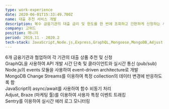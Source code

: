```yaml
---
type: work-experience
date: 2020-06-01T15:33:49.700Z
name: 대출 추천 서비스 개발
description: 복수 금융기관의 대출 금리 및 한도를 한 번에 조회하고 간편하게 신청하는 서비스
company: 고위드
position: 매니저
period: 2019.11 - 2020.2
tech-stack: JavaScript,Node.js,Express,GraphQL,Mongoose,MongoDB,Adjust,Braze,Sentry
---
```


6개 금융기관과 협업하여 각 기관의 대출 상품 추천 및 신청<br/>
GraphQL을 사용하여 API 개발 시간 단축 및 클라이언트와 실시간 통신 (pub/sub)<br/>
Node.js의 events 모듈을 사용하여 event-driven architecture로 개발<br/>
MongoDB Change Streams를 이용하여 특정 collection의 데이터 변경에 반응하도록 함<br/>
JavaScript의 async/await를 사용하여 함수 비동기 처리<br/>
Adjust, Braze (마케팅 툴)를 이용하여 사용자 특정 이벤트 트래킹<br/>
Sentry를 이용하여 실시간 에러 로그 모니터링
